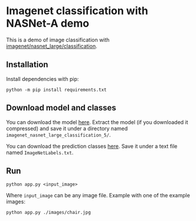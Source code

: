 # Imagenet classification with NASNet-A demo

This is a demo of image classification with [imagenet/nasnet_large/classification](https://tfhub.dev/google/imagenet/nasnet_large/classification/5).

## Installation

Install dependencies with pip:
```
python -m pip install requirements.txt
```

## Download model and classes

You can download the model [here](https://tfhub.dev/google/imagenet/nasnet_large/classification/5). Extract the model (if you downloaded it compressed) and save it under a directory named `imagenet_nasnet_large_classification_5/`.

You can download the prediction classes [here](https://storage.googleapis.com/download.tensorflow.org/data/ImageNetLabels.txt). Save it under a text file named `ImageNetLabels.txt`.

## Run
```
python app.py <input_image>
```

Where `input_image` can be any image file. Example with one of the example images:
```
python app.py ./images/chair.jpg  
```
